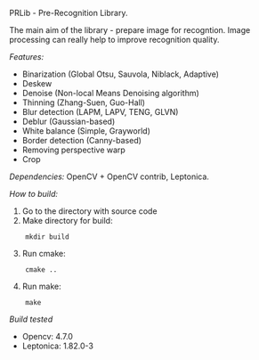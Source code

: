 PRLib - Pre-Recognition Library.

The main aim of the library - prepare image for recogntion. Image processing can really help to improve recognition quality.

*Features:*
* Binarization (Global Otsu, Sauvola, Niblack, Adaptive)
* Deskew
* Denoise (Non-local Means Denoising algorithm)
* Thinning (Zhang-Suen, Guo-Hall)
* Blur detection (LAPM, LAPV, TENG, GLVN)
* Deblur (Gaussian-based)
* White balance (Simple, Grayworld)
* Border detection (Canny-based)
* Removing perspective warp
* Crop

*Dependencies:* OpenCV + OpenCV contrib, Leptonica.

*How to build:*
1) Go to the directory with source code
2) Make directory for build:
```
    mkdir build
```
3) Run cmake:
```
    cmake ..
```    
4) Run make:
```
    make
```    

*Build tested*

- Opencv: 4.7.0
- Leptonica: 1.82.0-3

